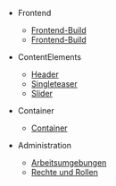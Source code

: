 * Frontend
  * [Frontend-Build](FrontendBuildProcess)
  * [Frontend-Build](FrontendBuildProcess)
* ContentElements
    * [Header](ContentElements/Header)
    * [Singleteaser](ContentElements/Singleteaser)
    * [Slider](ContentElements/Slider)
* Container
    * [Container](Container/Container)

* Administration
    * [Arbeitsumgebungen](Administration/Arbeitsumgebungen)
    * [Rechte und Rollen](Administration/RechteundRollen)
